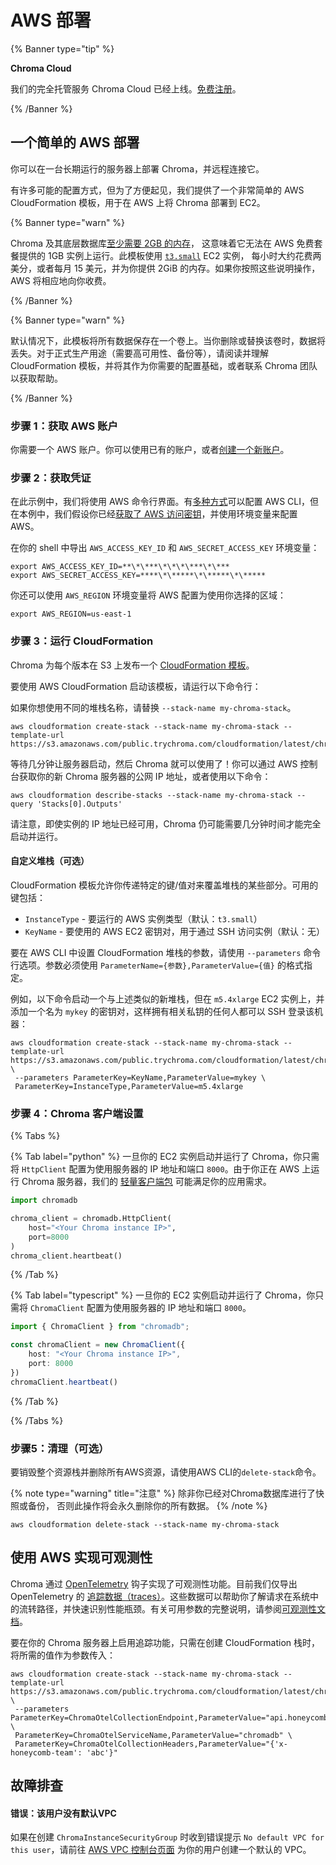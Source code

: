 # AWS 部署

{% Banner type="tip" %}

**Chroma Cloud**

我们的完全托管服务 Chroma Cloud 已经上线。[免费注册](https://trychroma.com/signup)。

{% /Banner %}

## 一个简单的 AWS 部署

你可以在一台长期运行的服务器上部署 Chroma，并远程连接它。

有许多可能的配置方式，但为了方便起见，我们提供了一个非常简单的 AWS CloudFormation 模板，用于在 AWS 上将 Chroma 部署到 EC2。

{% Banner type="warn" %}

Chroma 及其底层数据库[至少需要 2GB 的内存](./performance#results-summary)，
这意味着它无法在 AWS 免费套餐提供的 1GB 实例上运行。此模板使用 [`t3.small`](https://aws.amazon.com/ec2/instance-types/t3/#Product%20Details) EC2 实例，
每小时大约花费两美分，或者每月 15 美元，并为你提供 2GiB 的内存。如果你按照这些说明操作，AWS 将相应地向你收费。

{% /Banner %}

{% Banner type="warn"  %}

默认情况下，此模板将所有数据保存在一个卷上。当你删除或替换该卷时，数据将丢失。对于正式生产用途（需要高可用性、备份等），请阅读并理解 CloudFormation 模板，并将其作为你需要的配置基础，或者联系 Chroma 团队以获取帮助。

{% /Banner %}

### 步骤 1：获取 AWS 账户

你需要一个 AWS 账户。你可以使用已有的账户，或者[创建一个新账户](https://aws.amazon.com)。

### 步骤 2：获取凭证

在此示例中，我们将使用 AWS 命令行界面。有[多种方式](https://docs.aws.amazon.com/cli/latest/userguide/getting-started-prereqs.html)可以配置 AWS CLI，但在本例中，我们假设你已经[获取了 AWS 访问密钥](https://docs.aws.amazon.com/IAM/latest/UserGuide/id_credentials_access-keys.html)，并使用环境变量来配置 AWS。

在你的 shell 中导出 `AWS_ACCESS_KEY_ID` 和 `AWS_SECRET_ACCESS_KEY` 环境变量：

```terminal
export AWS_ACCESS_KEY_ID=**\*\***\*\*\*\***\*\***
export AWS_SECRET_ACCESS_KEY=****\*\*****\*\*****\*\*****
```

你还可以使用 `AWS_REGION` 环境变量将 AWS 配置为使用你选择的区域：

```terminal
export AWS_REGION=us-east-1
```

### 步骤 3：运行 CloudFormation

Chroma 为每个版本在 S3 上发布一个 [CloudFormation 模板](https://s3.amazonaws.com/public.trychroma.com/cloudformation/latest/chroma.cf.json)。

要使用 AWS CloudFormation 启动该模板，请运行以下命令行：

如果你想使用不同的堆栈名称，请替换 `--stack-name my-chroma-stack`。

```terminal
aws cloudformation create-stack --stack-name my-chroma-stack --template-url https://s3.amazonaws.com/public.trychroma.com/cloudformation/latest/chroma.cf.json
```

等待几分钟让服务器启动，然后 Chroma 就可以使用了！你可以通过 AWS 控制台获取你的新 Chroma 服务器的公网 IP 地址，或者使用以下命令：

```terminal
aws cloudformation describe-stacks --stack-name my-chroma-stack --query 'Stacks[0].Outputs'
```

请注意，即使实例的 IP 地址已经可用，Chroma 仍可能需要几分钟时间才能完全启动并运行。

#### 自定义堆栈（可选）

CloudFormation 模板允许你传递特定的键/值对来覆盖堆栈的某些部分。可用的键包括：

- `InstanceType` - 要运行的 AWS 实例类型（默认：`t3.small`）
- `KeyName` - 要使用的 AWS EC2 密钥对，用于通过 SSH 访问实例（默认：无）

要在 AWS CLI 中设置 CloudFormation 堆栈的参数，请使用 `--parameters` 命令行选项。参数必须使用 `ParameterName={参数},ParameterValue={值}` 的格式指定。

例如，以下命令启动一个与上述类似的新堆栈，但在 `m5.4xlarge` EC2 实例上，并添加一个名为 `mykey` 的密钥对，这样拥有相关私钥的任何人都可以 SSH 登录该机器：

```terminal
aws cloudformation create-stack --stack-name my-chroma-stack --template-url https://s3.amazonaws.com/public.trychroma.com/cloudformation/latest/chroma.cf.json \
 --parameters ParameterKey=KeyName,ParameterValue=mykey \
 ParameterKey=InstanceType,ParameterValue=m5.4xlarge
```

### 步骤 4：Chroma 客户端设置

{% Tabs %}

{% Tab label="python" %}
一旦你的 EC2 实例启动并运行了 Chroma，你只需将 `HttpClient` 配置为使用服务器的 IP 地址和端口 `8000`。由于你正在 AWS 上运行 Chroma 服务器，我们的 [轻量客户端包](./python-thin-client) 可能满足你的应用需求。

```python
import chromadb

chroma_client = chromadb.HttpClient(
    host="<Your Chroma instance IP>",
    port=8000
)
chroma_client.heartbeat()
```
{% /Tab %}

{% Tab label="typescript" %}
一旦你的 EC2 实例启动并运行了 Chroma，你只需将 `ChromaClient` 配置为使用服务器的 IP 地址和端口 `8000`。

```typescript
import { ChromaClient } from "chromadb";

const chromaClient = new ChromaClient({
    host: "<Your Chroma instance IP>",
    port: 8000
})
chromaClient.heartbeat()
```
{% /Tab %}

{% /Tabs %}

### 步骤5：清理（可选）

要销毁整个资源栈并删除所有AWS资源，请使用AWS CLI的`delete-stack`命令。

{% note type="warning" title="注意" %}
除非你已经对Chroma数据库进行了快照或备份，
否则此操作将会永久删除你的所有数据。
{% /note %}

```terminal
aws cloudformation delete-stack --stack-name my-chroma-stack
```

## 使用 AWS 实现可观测性

Chroma 通过 [OpenTelemetry](https://opentelemetry.io/) 钩子实现了可观测性功能。目前我们仅导出 OpenTelemetry 的 [追踪数据（traces）](https://opentelemetry.io/docs/concepts/signals/traces/)。这些数据可以帮助你了解请求在系统中的流转路径，并快速识别性能瓶颈。有关可用参数的完整说明，请参阅[可观测性文档](../administration/observability)。

要在你的 Chroma 服务器上启用追踪功能，只需在创建 CloudFormation 栈时，将所需的值作为参数传入：

```terminal
aws cloudformation create-stack --stack-name my-chroma-stack --template-url https://s3.amazonaws.com/public.trychroma.com/cloudformation/latest/chroma.cf.json \
 --parameters ParameterKey=ChromaOtelCollectionEndpoint,ParameterValue="api.honeycomb.com" \
 ParameterKey=ChromaOtelServiceName,ParameterValue="chromadb" \
 ParameterKey=ChromaOtelCollectionHeaders,ParameterValue="{'x-honeycomb-team': 'abc'}"
```

## 故障排查

#### 错误：该用户没有默认VPC

如果在创建 `ChromaInstanceSecurityGroup` 时收到错误提示 `No default VPC for this user`，请前往 [AWS VPC 控制台页面](https://us-east-1.console.aws.amazon.com/vpc/home?region=us-east-1#vpcs) 为你的用户创建一个默认的 VPC。